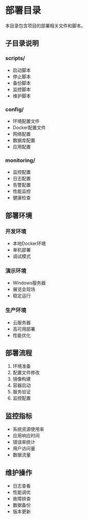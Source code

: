 # 部署目录

本目录包含项目的部署相关文件和脚本。

## 子目录说明

### scripts/
- 启动脚本
- 停止脚本
- 备份脚本
- 监控脚本
- 维护脚本

### config/
- 环境配置文件
- Docker配置文件
- 网络配置
- 数据库配置
- 应用配置

### monitoring/
- 监控配置
- 日志配置
- 告警配置
- 性能监控
- 健康检查

## 部署环境

### 开发环境
- 本地Docker环境
- 单机部署
- 调试模式

### 演示环境
- Windows服务器
- 展览会现场
- 稳定运行

### 生产环境
- 云服务器
- 高可用部署
- 性能优化

## 部署流程

1. 环境准备
2. 配置文件修改
3. 镜像构建
4. 容器启动
5. 服务验证
6. 监控配置

## 监控指标

- 系统资源使用率
- 应用响应时间
- 错误率统计
- 用户访问量
- 数据流量

## 维护操作

- 日志查看
- 性能调优
- 故障排查
- 数据备份
- 版本更新
